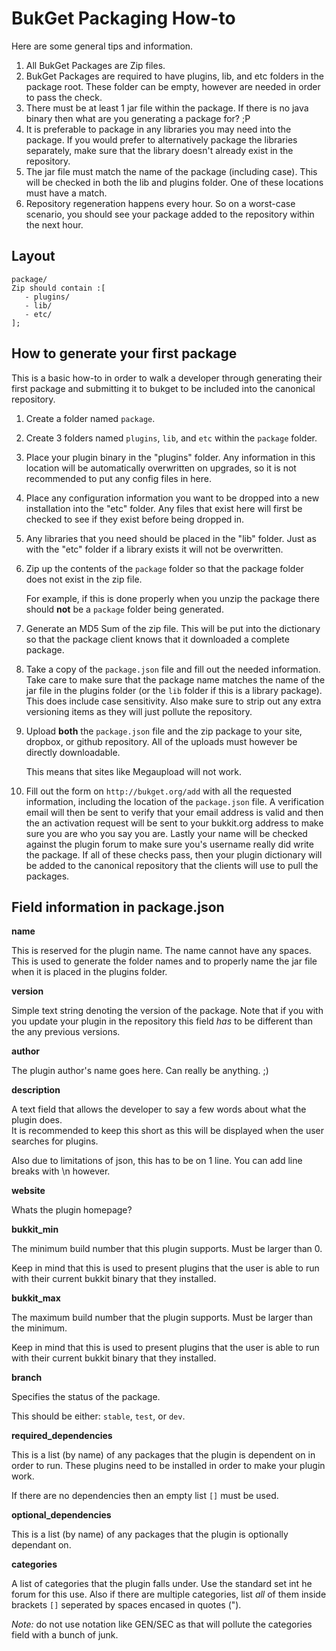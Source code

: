 BukGet Packaging How-to
=======================

Here are some general tips and information.

1.  All BukGet Packages are Zip files.
2.  BukGet Packages are required to have plugins, lib, and etc folders in the package root.  These folder can be empty, however are needed in order to pass the check.
3.  There must be at least 1 jar file within the package. If there is no java binary then what are you generating a package for? ;P
4.  It is preferable to package in any libraries you may need into the package. If you would prefer to alternatively package the libraries separately, make sure that the library doesn't already exist in the repository.
5.  The jar file must match the name of the package (including case). This will be checked in both the lib and plugins folder. One of these locations must have a match.
6.  Repository regeneration happens every hour. So on a worst-case scenario, you should see your package added to the repository within the next hour.

Layout
-------

    package/
    Zip should contain :[
       - plugins/
       - lib/
       - etc/
    ];

How to generate your first package
-----------------------------------

This is a basic how-to in order to walk a developer through generating their
first package and submitting it to bukget to be included into the canonical
repository.

1.  Create a folder named `package`.

2.  Create 3 folders named `plugins`, `lib`, and `etc` within the `package`
    folder.

3.  Place your plugin binary in the "plugins" folder.  Any information in this
    location will be automatically overwritten on upgrades, so it is not
    recommended to put any config files in here.

4.  Place any configuration information you want to be dropped into a new
    installation into the "etc" folder.  Any files that exist here will first 
    be checked to see if they exist before being dropped in.
  
5.  Any libraries that you need should be placed in the "lib" folder.  Just as
    with the "etc" folder if a library exists it will not be overwritten.

6.  Zip up the contents of the `package` folder so that the package
    folder does not exist in the zip file.  
    
    For example, if this is done properly when you unzip the package there 
    should **not** be a `package` folder being generated.
   
7.  Generate an MD5 Sum of the zip file. This will be put into the dictionary
    so that the package client knows that it downloaded a complete package.

8.  Take a copy of the `package.json` file and fill out the needed 
    information.  Take care to make sure that the package name matches the 
    name of the jar file in the plugins folder (or the `lib` folder if this is a 
    library package). This does include case sensitivity. Also make sure to 
    strip out any extra versioning items as they will just pollute the 
    repository.

9.  Upload **both** the `package.json` file and the zip package to your site, dropbox, or
    github repository. All of the uploads must however be directly downloadable. 
    
    This means that sites like Megaupload will not work.

10. Fill out the form on `http://bukget.org/add` with all the requested 
    information, including the location of the `package.json` file.  A verification 
    email will then be sent to verify that your email address is valid and 
    then the an activation request will be sent to your bukkit.org address to 
    make sure you are who you say you are.  Lastly your name will be checked 
    against the plugin forum to make sure you's username really did write the 
    package.  If all of these checks pass, then your plugin dictionary will be 
    added to the canonical repository that the clients will use to pull the 
    packages.

Field information in package.json
--

**name**

This is reserved for the plugin name. The name cannot have any spaces. 
This is used to generate the folder names and to properly name the jar file when it is placed in the plugins folder.

**version**

Simple text string denoting the version of the package. 
Note that if you with you update your plugin in the repository this field *has* to be different than the any previous versions.

**author**

The plugin author's name goes here. Can really be anything. ;)

**description**

A text field that allows the developer to say a few words about what the plugin does.  
It is recommended to keep this short as this will be displayed when the user searches for plugins.  

Also due to limitations of json, this has to be on 1 line. 
You can add line breaks with \n however.

**website**

Whats the plugin homepage?

**bukkit_min**

The minimum build number that this plugin supports. Must be larger than 0. 

Keep in mind that this is used to present plugins that the user is able to 
run with their current bukkit binary that they installed.

**bukkit_max**

The maximum build number that the plugin supports.  Must be larger than the minimum.  

Keep in mind that this is used to present plugins that the user is able to 
run with their current bukkit binary that they installed.

**branch**

Specifies the status of the package. 

This should be either: `stable`, `test`, or `dev`.

**required_dependencies**

This is a list (by name) of any packages that the plugin is dependent on in order to run.
These plugins need to be installed in order to make your plugin work.  

If there are no dependencies then an empty list `[]` must be used.

**optional_dependencies**

This is a list (by name) of any packages that the plugin is optionally dependant on.

**categories**

A list of categories that the plugin falls under. Use the standard set int he forum for this use. 
Also if there are multiple categories, list *all* of them inside brackets `[]` seperated by spaces encased in quotes (").

*Note:* do not use notation like GEN/SEC as that will pollute the categories field with a bunch of junk.
